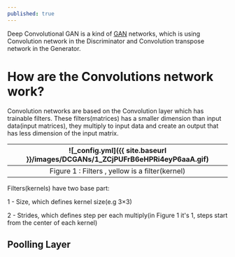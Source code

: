 ```yaml
---
published: true
---
```

Deep Convolutional GAN is a kind of [GAN](https://manishemirani.github.io/Generative-Adversarial-Networks/) networks, which is using Convolution network in the Discriminator and Convolution transpose network in the Generator.


# How are the Convolutions network work?
Convolution networks are based on the Convolution layer which has trainable filters. These filters(matrices) has a smaller dimension than input data(input matrices), they multiply to input data and create an output that has less dimension of the input matrix.

|![_config.yml]({{ site.baseurl }}/images/DCGANs/1_ZCjPUFrB6eHPRi4eyP6aaA.gif)|
|:--:| 
| Figure 1 : Filters , yellow is a filter(kernel)|


Filters(kernels) have two base part:

1 - Size, which defines kernel size(e.g 3×3)

2 - Strides, which defines step per each multiply(in Figure 1 it's 1, steps start from the center of each kernel)

## Poolling Layer

